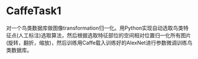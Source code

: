 # CaffeTask1

对一个鸟类数据库做图像transformation归一化。用Python实现自动选取鸟类特征点(人工标注)选取算法，然后根据选取特征部位的空间相对位置归一化所有图片(旋转，翻折，缩放)，然后训练用Caffe载入训练好的AlexNet进行参数微调训练鸟类数据库。
